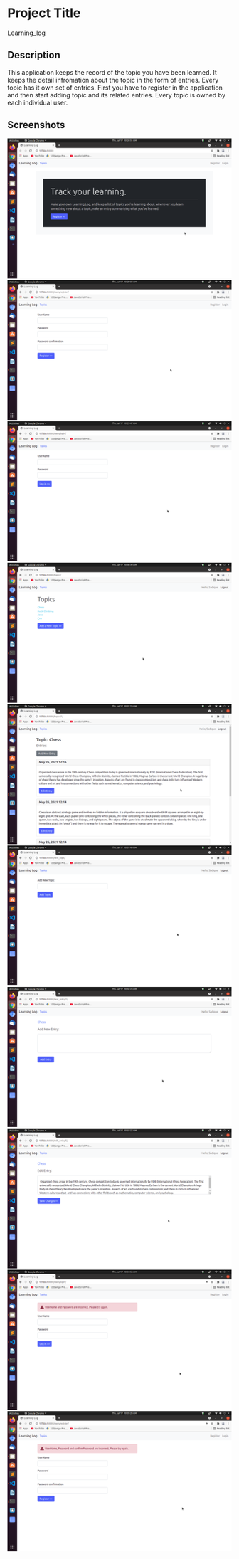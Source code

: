 # Project Title

Learning_log

## Description

This application keeps the record of the topic you have been learned. It keeps the detail infromation about the topic in the form of entries.
Every topic has it own set of entries.
First you have to register in the application and then start adding topic and  its related entries.
Every topic is owned by each individual user.

## Screenshots

![](https://github.com/Sadique-Naikwadi/learning_log/blob/master/docs/images/index.png)
![](https://github.com/Sadique-Naikwadi/learning_log/blob/master/docs/images/register.png)
![](https://github.com/Sadique-Naikwadi/learning_log/blob/master/docs/images/login-3.png)
![](https://github.com/Sadique-Naikwadi/learning_log/blob/master/docs/images/topics-4.png)
![](https://github.com/Sadique-Naikwadi/learning_log/blob/master/docs/images/entries-5.png)
![](https://github.com/Sadique-Naikwadi/learning_log/blob/master/docs/images/new-topic-6.png)
![](https://github.com/Sadique-Naikwadi/learning_log/blob/master/docs/images/new-entry-7.png)
![](https://github.com/Sadique-Naikwadi/learning_log/blob/master/docs/images/edit-entry-8.png)
![](https://github.com/Sadique-Naikwadi/learning_log/blob/master/docs/images/error-9.png)
![](https://github.com/Sadique-Naikwadi/learning_log/blob/master/docs/images/error-10.png)
